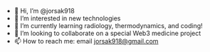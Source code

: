 - 👋 Hi, I’m @jorsak918
- 👀 I’m interested in new technologies 
- 🌱 I’m currently learning radiology, thermodynamics, and coding!
- 💞️ I’m looking to collaborate on a special Web3 medicine project 
- 📫 How to reach me: email jorsak918@gmail.com

<!---
jorsak918/jorsak918 is a ✨ special ✨ repository because its `README.md` (this file) appears on your GitHub profile.
You can click the Preview link to take a look at your changes.
--->
